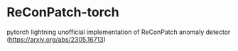 # ReConPatch-torch
pytorch lightning unofficial implementation of ReConPatch anomaly detector (https://arxiv.org/abs/2305.16713)
